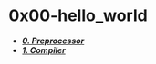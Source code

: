 # 0x00-hello_world

- ***[0. Preprocessor](./0-preprocessor)***
- ***[1. Compiler](./1-compiler)***


